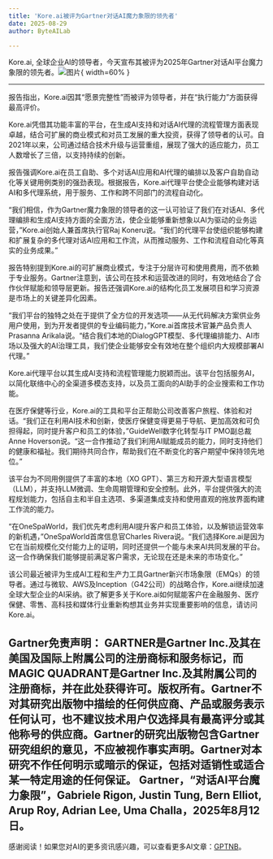 ```yaml
---
title: 'Kore.ai被评为Gartner对话AI魔力象限的领先者'
date: 2025-08-29
author: ByteAILab

---
```


Kore.ai, 全球企业AI的领导者，今天宣布其被评为2025年Gartner对话AI平台魔力象限的领先者。![图片](https://ai-techpark.com/wp-content/uploads/Kore-1.jpg){ width=60% }

---
报告指出，Kore.ai因其“愿景完整性”而被评为领导者，并在“执行能力”方面获得最高评价。

Kore.ai凭借其功能丰富的平台，在生成AI支持和对话AI代理的流程管理方面表现卓越，结合可扩展的商业模式和对员工发展的重大投资，获得了领导者的认可。自2021年以来，公司通过结合技术升级与运营重组，展现了强大的适应能力，员工人数增长了三倍，以支持持续的创新。

报告强调Kore.ai在员工自助、多个对话AI应用和AI代理的编排以及客户自助自动化等关键用例类别的强劲表现。根据报告，Kore.ai代理平台使企业能够构建对话AI和多代理系统，用于服务、工作和跨不同部门的流程自动化。

“我们相信，作为Gartner魔力象限的领导者的这一认可验证了我们在对话AI、多代理编排和生成AI支持方面的全面方法，使企业能够重新想象以AI为驱动的业务运营，”Kore.ai创始人兼首席执行官Raj Koneru说。“我们的代理平台使组织能够构建和扩展复杂的多代理对话AI应用和工作流，从而推动服务、工作和流程自动化等真实的业务成果。”

报告特别提到Kore.ai的可扩展商业模式，专注于分层许可和使用费用，而不依赖于专业服务。Gartner注意到，该公司在技术和运营改进的同时，有效地结合了合作伙伴赋能和领导层更新。报告还强调Kore.ai的结构化员工发展项目和学习资源是市场上的关键差异化因素。

“我们平台的独特之处在于提供了全方位的开发选项——从无代码解决方案供业务用户使用，到为开发者提供的专业编码能力，”Kore.ai首席技术官兼产品负责人Prasanna Arikala说。“结合我们本地的DialogGPT模型、多代理编排能力、AI市场以及强大的AI治理工具，我们使企业能够安全有效地在整个组织内大规模部署AI代理。”

Kore.ai代理平台以其生成AI支持和流程管理能力脱颖而出。该平台包括服务AI，以简化联络中心的全渠道多模态支持，以及员工面向的AI助手的企业搜索和工作功能。

在医疗保健等行业，Kore.ai的工具和平台正帮助公司改善客户旅程、体验和对话。“我们正在利用AI技术和创新，使医疗保健变得更易于导航、更加高效和可负担得起，同时提升客户和员工的体验，”GuideWell数字化转型与IT PMO副总裁Anne Hoverson说。“这一合作推动了我们利用AI赋能成员的能力，同时支持他们的健康和福祉。我们期待共同合作，帮助我们在不断变化的客户期望中保持领先地位。”

该平台为不同用例提供了丰富的本地（XO GPT）、第三方和开源大型语言模型（LLM），并支持LLM微调、生命周期管理和安全控制。此外，平台提供强大的流程规划能力，包括自主和半自主选项、多渠道集成支持和使用直观的拖放界面构建工作流的能力。

“在OneSpaWorld，我们优先考虑利用AI提升客户和员工体验，以及解锁运营效率的新机遇，”OneSpaWorld首席信息官Charles Rivera说。“我们选择Kore.ai是因为它在当前规模化交付能力上的证明，同时还提供一个能与未来AI共同发展的平台。这一合作确保我们能够提前满足客户需求，无论现在还是未来的市场变化。”

该公司最近被评为生成AI工程和生产力工具Gartner新兴市场象限（EMQs）的领导者。通过与微软、AWS及Inception（G42公司）的战略合作，Kore.ai继续加速全球大型企业的AI采纳。欲了解更多关于Kore.ai如何赋能客户在金融服务、医疗保健、零售、高科技和媒体行业重新构想其业务并实现重要影响的信息，请访问Kore.ai。

Gartner免责声明：
GARTNER是Gartner Inc.及其在美国及国际上附属公司的注册商标和服务标记，而MAGIC QUADRANT是Gartner Inc.及其附属公司的注册商标，并在此处获得许可。版权所有。Gartner不对其研究出版物中描绘的任何供应商、产品或服务表示任何认可，也不建议技术用户仅选择具有最高评分或其他称号的供应商。Gartner的研究出版物包含Gartner研究组织的意见，不应被视作事实声明。Gartner对本研究不作任何明示或暗示的保证，包括对适销性或适合某一特定用途的任何保证。
Gartner，“对话AI平台魔力象限”，Gabriele Rigon, Justin Tung, Bern Elliot, Arup Roy, Adrian Lee, Uma Challa，2025年8月12日。
---
感谢阅读！如果您对AI的更多资讯感兴趣，可以查看更多AI文章：[GPTNB](https://gptnb.com)。
